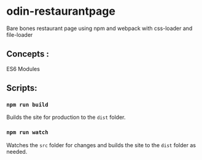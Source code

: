 # odin-restaurantpage

Bare bones restaurant page using npm and webpack with css-loader and file-loader

## Concepts :

ES6 Modules

## Scripts:

### `npm run build`

Builds the site for production to the `dist` folder.

### `npm run watch`

Watches the `src` folder for changes and builds the site to the `dist` folder as needed.